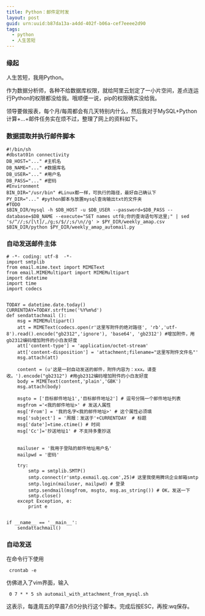 ```yaml
---
title: Python：邮件定时发
layout: post
guid: urn:uuid:b87da13a-a4dd-402f-b06a-cef7eeee2d90
tags:
  - python
  - 人生苦短
---
```


### 缘起

人生苦短，我用Python。

作为数据分析师，各种不给数据库权限，就给阿里云划定了一小片空间，差点连运行Python的权限都没给我。哦顺便一说，pip的权限确实没给我。

领导要做报表，每个月/每周都会有几天特别内什么，然后我对于MySQL+Python计算+...+邮件任务实在烦不过，整理了网上的资料如下。

### 数据提取并执行邮件脚本

    #!/bin/sh
    #dbstat01n connectivity
    DB_HOST="..." #主机名
    DB_NAME="..." #数据库名
    DB_USER="..." #用户名
    DB_PASS="..." #密码
    #Environment
    BIN_DIR="/usr/bin" #Linux都一样，可执行的路径，最好自己确认下
    PY_DIR="..." #python脚本与放置mysql查询输出txt的文件夹
    #TODO
    $BIN_DIR/mysql -h $DB_HOST -u $DB_USER --password=$DB_PASS --database=$DB_NAME --execute="SET names utf8;你的查询语句写这里;" | sed 's/^//;s/[\t]/,/g;s/$//;s/\n//g' > $PY_DIR/weekly_amap.csv
    $BIN_DIR/python $PY_DIR/weekly_amap_automail.py

### 自动发送邮件主体

    # -*- coding: utf-8  -*-
    import smtplib
    from email.mime.text import MIMEText
    from email.MIMEMultipart import MIMEMultipart
    import datetime
    import time
    import codecs
    
    
    TODAY = datetime.date.today()
    CURRENTDAY=TODAY.strftime('%Y%m%d')
    def sendattachmail ():
        msg = MIMEMultipart()
        att = MIMEText(codecs.open(r'这里写附件的绝对路径', 'rb','utf-8').read().encode("gb2312",'ignore'), 'base64', 'gb2312') #增加附件，用gb2312编码增加附件的小白友好度
        att['content-type'] = 'application/octet-stream'
        att['content-disposition'] = 'attachment;filename="这里写附件文件名"'
        msg.attach(att)
    
        content = (u'这是一封自动发送的邮件，附件内容为：xxx。请查收。').encode("gb2312") #用gb2312编码增加附件的小白友好度
        body = MIMEText(content,'plain','GBK')
        msg.attach(body)
    
        msgto = ['目标邮件地址1','目标邮件地址2'] # 逗号分隔一个邮件地址列表
        msgfrom ='<我的邮件地址>' # 发送人属性
        msg['From'] = '我的名字<我的邮件地址>' # 这个属性必须填
        msg['subject'] = '周报：发送于'+CURRENTDAY  # 标题
        msg['date']=time.ctime() # 时间
        msg['Cc']='抄送地址1' # 不支持多重抄送
    
    
        mailuser = '我用于登陆的邮件地址用户名'
        mailpwd = '密码'
    
        try:
            smtp = smtplib.SMTP()
            smtp.connect(r'smtp.exmail.qq.com',25)# 这里我使用腾讯企业邮箱smtp
            smtp.login(mailuser, mailpwd) # 登录
            smtp.sendmail(msgfrom, msgto, msg.as_string()) # OK，发送一下
            smtp.close()
        except Exception, e:
            print e
    
    
    if __name__ == '__main__':
        sendattachmail()
        
### 自动发送

在命令行下使用

     crontab -e

仿佛进入了vim界面，输入

     0 7 * * 5 sh automail_with_attachment_from_mysql.sh
     
这表示，每逢周五的早晨7点0分执行这个脚本。完成后按ESC，再按:wq保存。